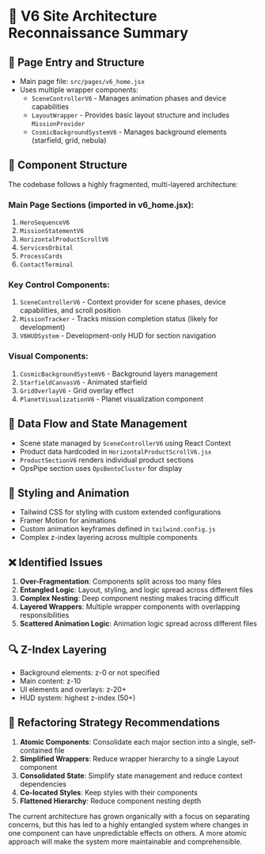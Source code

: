 # 🧠 V6 Site Architecture Reconnaissance Summary

## 📄 Page Entry and Structure
- Main page file: `src/pages/v6_home.jsx`
- Uses multiple wrapper components:
  - `SceneControllerV6` - Manages animation phases and device capabilities
  - `LayoutWrapper` - Provides basic layout structure and includes `MissionProvider`
  - `CosmicBackgroundSystemV6` - Manages background elements (starfield, grid, nebula)

## 🧩 Component Structure
The codebase follows a highly fragmented, multi-layered architecture:

### Main Page Sections (imported in v6_home.jsx):
1. `HeroSequenceV6`
2. `MissionStatementV6`
3. `HorizontalProductScrollV6`
4. `ServicesOrbital`
5. `ProcessCards`
6. `ContactTerminal`

### Key Control Components:
1. `SceneControllerV6` - Context provider for scene phases, device capabilities, and scroll position
2. `MissionTracker` - Tracks mission completion status (likely for development)
3. `V6HUDSystem` - Development-only HUD for section navigation

### Visual Components:
1. `CosmicBackgroundSystemV6` - Background layers management
2. `StarfieldCanvasV6` - Animated starfield
3. `GridOverlayV6` - Grid overlay effect
4. `PlanetVisualizationV6` - Planet visualization component

## 🔄 Data Flow and State Management
- Scene state managed by `SceneControllerV6` using React Context
- Product data hardcoded in `HorizontalProductScrollV6.jsx`
- `ProductSectionV6` renders individual product sections
- OpsPipe section uses `OpsBentoCluster` for display

## 🎨 Styling and Animation
- Tailwind CSS for styling with custom extended configurations
- Framer Motion for animations
- Custom animation keyframes defined in `tailwind.config.js`
- Complex z-index layering across multiple components

## ❌ Identified Issues
1. **Over-Fragmentation**: Components split across too many files
2. **Entangled Logic**: Layout, styling, and logic spread across different files
3. **Complex Nesting**: Deep component nesting makes tracing difficult
4. **Layered Wrappers**: Multiple wrapper components with overlapping responsibilities
5. **Scattered Animation Logic**: Animation logic spread across different files

## 🔍 Z-Index Layering
- Background elements: z-0 or not specified
- Main content: z-10
- UI elements and overlays: z-20+
- HUD system: highest z-index (50+)

## 🎯 Refactoring Strategy Recommendations
1. **Atomic Components**: Consolidate each major section into a single, self-contained file
2. **Simplified Wrappers**: Reduce wrapper hierarchy to a single Layout component
3. **Consolidated State**: Simplify state management and reduce context dependencies
4. **Co-located Styles**: Keep styles with their components
5. **Flattened Hierarchy**: Reduce component nesting depth

The current architecture has grown organically with a focus on separating concerns, but this has led to a highly entangled system where changes in one component can have unpredictable effects on others. A more atomic approach will make the system more maintainable and comprehensible. 